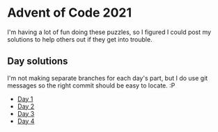 # Advent of Code 2021
I'm having a lot of fun doing these puzzles, so I figured I could post my solutions to help others out if they get into trouble.

## Day solutions
I'm not making separate branches for each day's part, but I do use git messages so the right commit should be easy to locate. :P

* [Day 1](aoc1B/SOLUTION.md)
* [Day 2](aoc2/SOLUTION.md)
* [Day 3](aoc3/SOLUTION.md)
* [Day 4](aoc4/SOLUTION.md)
